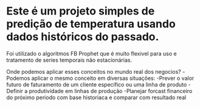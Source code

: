 # Este é um projeto simples de predição de temperatura usando dados históricos do passado.
Foi utilizado o algoritmos FB Prophet que é muito flexivel para uso e tratamento de series temporais não estacionárias.

Onde podemos aplicar esses conceitos no mundo real dos negocios?
-Podemos aplicar o mesmo conceito em diversas situações:
-Prever o valor futuro de faturamento de um cliente específico ou uma linha de produto
-Definir a produtividade em linhas de produção
-Planejar forcast financeiro do próximo periodo com base historiaca e comparar com resultado real
